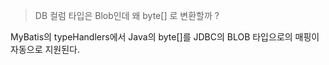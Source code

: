 
> DB 컬럼 타입은 Blob인데 왜 byte[] 로 변환할까 ? 

MyBatis의 typeHandlers에서 Java의 byte[]를 JDBC의 BLOB 타입으로의 매핑이 자동으로 지원된다. 
